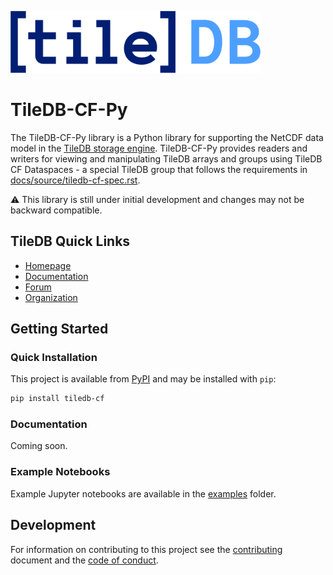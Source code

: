 <a href="https://tiledb.com"><img src="https://github.com/TileDB-Inc/TileDB/raw/dev/doc/source/_static/tiledb-logo_color_no_margin_@4x.png" alt="TileDB logo" width="400"></a>

# TileDB-CF-Py

The TileDB-CF-Py library is a Python library for supporting the NetCDF data model in the [TileDB storage engine](https://github.com/TileDB-Inc/TileDB). TileDB-CF-Py provides readers and writers for viewing and manipulating TileDB arrays and groups using TileDB CF Dataspaces - a special TileDB group that follows the requirements in [docs/source/tiledb-cf-spec.rst](docs/source/tiledb-cf-spec.rst).

:warning: This library is still under initial development and changes may not be backward compatible.

## TileDB Quick Links

  * [Homepage](https://tiledb.com)
  * [Documentation](https://docs.tiledb.com/main/)
  * [Forum](https://forum.tiledb.io/)
  * [Organization](https://github.com/TileDB-Inc/)

## Getting Started

### Quick Installation

This project is available from [PyPI](https://pypi.org/project/tiledb-cf/) and may be installed with ``pip``:

```bash
pip install tiledb-cf
```

### Documentation

Coming soon.

### Example Notebooks

Example Jupyter notebooks are available in the [examples](./examples) folder.


## Development

For information on contributing to this project see the [contributing](documentation/contributing.md) document and the [code of conduct](documentation/code-of-conduct.md).
